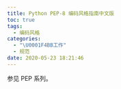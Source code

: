 ```yaml
---
title: Python PEP-8 编码风格指南中文版
toc: true
tags:
  - 编码风格
categories:
  - "\U0001F4BB工作"
  - 规范
date: 2020-05-23 18:21:46
---
```


参见 PEP 系列。